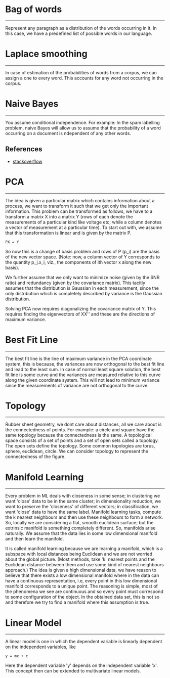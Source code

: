 # Bag of words
------------------------
Represent any paragraph as a distribution of the words occurring in it.
In this case, we have a predefined list of possible words in our
language.

# Laplace smoothing
------------------------
In case of estimation of the probabilities of words from a corpus, we can
assign a one to every word. This accounts for any word not occurring in the
corpus.

# Naive Bayes
------------------------
You assume conditional independence.
For example: In the spam labelling problem, naive Bayes will allow us to
assume that the probability of a word occurring on a document is
ndependent of any other words.

## References
- [stackoverflow](http://stackoverflow.com/questions/10059594/a-simple-explanation-of-naive-bayes-classification)

# PCA
-----
The idea is given a particular matrix which contains information about a 
process, we want to transform it such that we get only the important 
information.
This problem can be transformed as follows, we have to a transform a matrix
X into a matrix Y (rows of each denote the measurements of a particular kind
like voltage etc; while a column denotes a vector of measurement at a particular
time).
To start out with, we assume that this transformation is linear and is given by
the matrix P.

    PX = Y

So now this is a change of basis problem and rows of P (p_i) are the basis of the
new vector space. (Note: now, a column vector of Y corresponds to the quantity
p_j.x_i, viz., the components of ith vector x along the new basis).

We further assume that we only want to minimize noise (given by the SNR ratio) and
redundancy (given by the covariance matrix). This tacitly assumes that the 
distribution is Gaussian in each measurement, since the only distribution which
is completely described by variance is the Gaussian distribution.

Solving PCA now requires diagonalizing the covariance matrix of Y. This requires
finding the eigenvectors of XX'' and these are the directions of maximum variance.

# Best Fit Line
---------------
The best fit line is the line of maximum variance in the PCA coordinate system,
this is because, the variances are now orthogonal to the best fit line and lead
to the least sum.
In case of normal least square solution, the best fit line is some curve and the
variances are measured relative to this curve along the given coordinate system.
This will not lead to minimum variance since the measurements of variance are not
orthogonal to the curve.

# Topology
----------
Rubber sheet geometry, we dont care about distances, all we care about is the 
connectedness of points. For example: a circle and square have the same topology
because the connectedness is the same.
A topological space consists of a set of points and a set of open sets called 
a topology. The open sets define the topology. Some common topologies are 
torus, sphere, euclidean, circle.
We can consider topology to represent the connectedness of the figure.

# Manifold Learning
-------------------
Every problem in ML deals with closeness in some sense; in clustering we want 'close'
data to be in the same cluster; in dimensionality reduction, we want to preserve the
'closeness' of different vectors; in classification, we want 'close' data to have the
same label.
Manifold learning tasks, compute the k nearest neighbours and then use these neighbours
to form a network. So, locally we are considering a flat, smooth euclidean surface; but
the extrinsic manifold is something completely different. So, manifolds arise naturally.
We assume that the data lies in some low dimensional manifold and then learn the manifold.

It is called manifold learning because we are learning a manifold, which is a subspace with 
local distances being Euclidean and we are not worried about the global picture. 
(Most methods, take 'k' nearest points and the Euclidean distance between them and use some 
kind of nearest neighbours approach.) The idea is given a high dimensional data, we have reason
to believe that there exists a low dimensional manifold where in the data can have a continuous 
representation, i.e, every point in this low dimensional manifold corresponds to a unique point. 
The reasoning is simple, most of the phenomena we see are continuous and so every point must
correspond to some configuration of the object. In the obtained data set, this is not so and 
therefore we try to find a manifold where this assumption is true.

# Linear Model
--------------
A linear model is one in which the dependent variable is linearly dependent on the independent variables, like

    y = mx + c

Here the dependent variable 'y' depends on the independent variable 'x'. This concept then can be extended to 
multivariate linear models.
